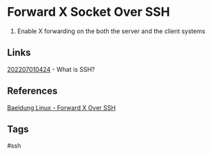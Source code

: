 # Forward X Socket Over SSH

1. Enable X forwarding on the both the server and the client systems

## Links
[202207010424](../202207010424) - What is SSH?

## References
[Baeldung Linux - Forward X Over SSH](https://www.baeldung.com/linux/forward-x-over-ssh)

## Tags
#ssh
